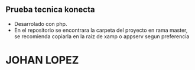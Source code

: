 ## Prueba tecnica konecta

- Desarrolado con php.
- En el repositorio se encontrara la carpeta del proyecto en rama master, se recomienda copiarla en la raiz de xamp o appserv segun preferencia

# JOHAN LOPEZ 
